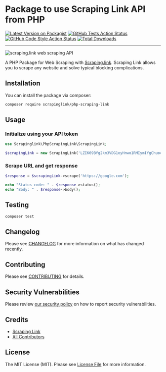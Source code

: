 # Package to use Scraping Link API from PHP

[![Latest Version on Packagist](https://img.shields.io/packagist/v/scrapinglink/php-scraping-link.svg?style=flat-square)](https://packagist.org/packages/scrapinglink/php-scraping-link)
[![GitHub Tests Action Status](https://img.shields.io/github/workflow/status/scrapinglink/php-scraping-link/run-tests?label=tests)](https://github.com/scrapinglink/php-scraping-link/actions?query=workflow%3ATests+branch%3Amain)
[![GitHub Code Style Action Status](https://img.shields.io/github/workflow/status/scrapinglink/php-scraping-link/Check%20&%20fix%20styling?label=code%20style)](https://github.com/scrapinglink/php-scraping-link/actions?query=workflow%3A"Check+%26+fix+styling"+branch%3Amain)
[![Total Downloads](https://img.shields.io/packagist/dt/scrapinglink/php-scraping-link.svg?style=flat-square)](https://packagist.org/packages/scrapinglink/php-scraping-link)

---

![scraping.link web scraping API](https://scraping.link/wp-content/uploads/2021/04/scrapinglink.png)

A PHP Package for Web Scraping with [Scraping.link](https://scraping.link). Scraping Link allows you to scrape any website and solve typical blocking complications.

## Installation

You can install the package via composer:

```bash
composer require scrapinglink/php-scraping-link
```

## Usage

### Initialize using your API token

```php
use Scrapinglink\PhpScrapingLink\ScrapingLink;

$scrapingLink = new ScrapingLink('LZIK69Bfg2km3VDG1oyHnwo1RMIymIYgChuocgypoqyQstGeonVpS6iNBMTz');
```

### Scrape URL and get response

```php
$response = $scrapingLink->scrape('https://google.com');

echo "Status code: " . $response->status();
echo "Body: " . $response->body();
```

## Testing

```bash
composer test
```

## Changelog

Please see [CHANGELOG](CHANGELOG.md) for more information on what has changed recently.

## Contributing

Please see [CONTRIBUTING](.github/CONTRIBUTING.md) for details.

## Security Vulnerabilities

Please review [our security policy](../../security/policy) on how to report security vulnerabilities.

## Credits

- [Scraping Link](https://github.com/ScrapingLink)
- [All Contributors](../../contributors)

## License

The MIT License (MIT). Please see [License File](LICENSE.md) for more information.
